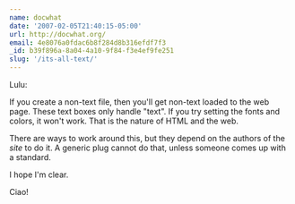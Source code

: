 ```yaml
---
name: docwhat
date: '2007-02-05T21:40:15-05:00'
url: http://docwhat.org/
email: 4e8076a0fdac6b8f284d8b316efdf7f3
_id: b39f896a-8a04-4a10-9f84-f3e4ef9fe251
slug: '/its-all-text/'
---
```


Lulu:

If you create a non-text file, then you'll get non-text loaded to the web
page. These text boxes only handle "text". If you try setting the fonts and
colors, it won't work. That is the nature of HTML and the web.

There are ways to work around this, but they depend on the authors of the
_site_ to do it. A generic plug cannot do that, unless someone comes up with a
standard.

I hope I'm clear.

Ciao!
